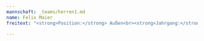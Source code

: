 ```yaml
---
mannschaft: _teams/herren1.md
name: Felix Maier
freitext: "<strong>Position:</strong> Außen<br><strong>Jahrgang:</strong> 1987"

---
```

